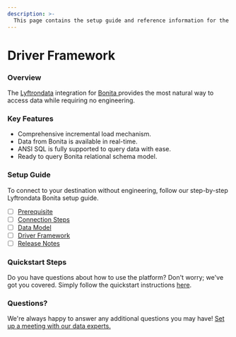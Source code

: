 ```yaml
---
description: >-
  This page contains the setup guide and reference information for the Bonita source connector.
---
```


# Driver Framework

### Overview

The [Lyftrondata](https://www.lyftrondata.com/) integration for [Bonita](https://www.lyftrondata.com/integration/bonita/)[ ](https://www.lyftrondata.com/integration/bonita/)provides the most natural way to access data while requiring no engineering.

### Key Features

* Comprehensive incremental load mechanism.
* Data from Bonita is available in real-time.&#x20;
* ANSI SQL is fully supported to query data with ease.
* Ready to query Bonita relational schema model.

### Setup Guide

To connect to your destination without engineering, follow our step-by-step Lyftrondata Bonita setup guide.

* [ ] [Prerequisite](../../business-analytics/bonita/prerequisite.md)
* [ ] [Connection Steps](../../business-analytics/bonita/connection-steps.md)
* [ ] [Data Model](../../business-analytics/bonita/data-model/)
* [ ] [Driver Framework](../../business-analytics/bonita/driver-framework/)
* [ ] [Release Notes](../../business-analytics/bonita/release-notes.md)

### Quickstart Steps

Do you have questions about how to use the platform? Don't worry; we've got you covered. Simply follow the quickstart instructions [here](../../../quickstart-steps.md).

### Questions? <a href="#questions" id="questions"></a>

We're always happy to answer any additional questions you may have! [Set up a meeting with our data experts.](https://www.lyftrondata.com/book-a-meeting/)


